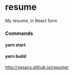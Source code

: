 # resume

My resume, in React form

### Commands

#### yarn start

#### yarn build

http://yesacs.github.io/resume/
